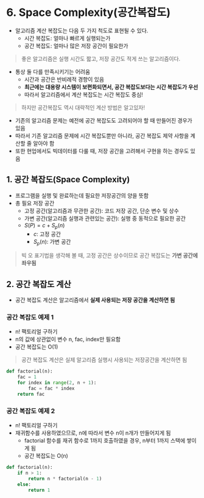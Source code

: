 # 6. Space Complexity(공간복잡도)

- 알고리즘 계산 복잡도는 다음 두 가지 척도로 표현될 수 있다.
  - 시간 복잡도: 얼마나 빠르게 실행되는가
  - 공간 복잡도: 얼마나 많은 저장 공간이 필요한가

> 좋은 알고리즘은 실행 시간도 짧고, 저장 공간도 적게 쓰는 알고리즘이다.

- 통상 둘 다를 만족시키기는 어려움
  - 시간과 공간은 반비례적 경향이 있음
  - **최근에는 대용량 시스템이 보편화되면서, 공간 복잡도보다는 시간 복잡도가 우선**
  - 따라서 알고리즘에서 계산 복잡도는 시간 복잡도 중심!

> 하지만 공간복잡도 역시 대략적인 계산 방법은 알고있자!

- 기존의 알고리즘 문제는 예전에 공간 복잡도도 고려되어야 할 때 만들어진 경우가 있음
- 따라서 기존 알고리즘 문제에 시간 복잡도뿐만 아니라, 공간 복잡도 제약 사항을 계산할 줄 알아야 함
- 또한 현업에서도 빅데이터를 다룰 때, 저장 공간을 고려해서 구현을 하는 경우도 있음

## 1. 공간 복잡도(Space Complexity)

- 프로그램을 실행 및 완료하는데 필요한 저장공간의 양을 뜻함
- 총 필요 저장 공간
  - 고정 공간(알고리즘과 무관한 공간): 코드 저장 공간, 단순 변수 및 상수
  - 가변 공간(알고리즘 실행과 관련있는 공간): 실행 중 동적으로 필요한 공간
  - $S(P) = c + S_p(n)$
    - $c$: 고정 공간
    - $S_p(n)$: 가변 공간

> 빅 오 표기법을 생각해 볼 때, 고정 공간은 상수이므로 공간 복잡도는 **가변 공간에 좌우됨**

## 2. 공간 복잡도 계산

- 공간 복잡도 계산은 알고리즘에서 **실제 사용되는 저장 공간을 계산하면 됨**

### 공간 복잡도 예제 1

- n! 팩토리얼 구하기
- n의 값에 상관없이 변수 n, fac, index만 필요함
- 공간 복잡도는 O(1)

> 공간 복잡도 계산은 실제 알고리즘 실행시 사용되는 저장공간을 계산하면 됨

```python
def factorial(n):
    fac = 1
    for index in range(2, n + 1):
		fac = fac * index
	return fac
```

### 공간 복잡도 예제 2

- n! 팩토리얼 구하기
- 재귀함수를 사용하였으므로, n에 따라서 변수 n이 n개가 만들어지게 됨
  - factorial 함수를 재귀 함수로 1까지 호출하였을 경우, n부터 1까지 스택에 쌓이게 됨
  - 공간 복잡도는 O(n)

```python
def factorial(n):
    if n > 1:
        return n * factorial(n - 1)
    else:
        return 1
```
